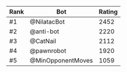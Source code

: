 Rank|Bot|Rating
---|---|---
#1|@NilatacBot|2452
#2|@anti-bot|2220
#3|@CatNail|2112
#4|@pawnrobot|1920
#5|@MinOpponentMoves|1059
